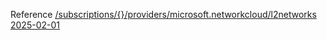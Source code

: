 Reference [/subscriptions/{}/providers/microsoft.networkcloud/l2networks 2025-02-01](/Resources/mgmt-plane/L3N1YnNjcmlwdGlvbnMve30vcHJvdmlkZXJzL21pY3Jvc29mdC5uZXR3b3JrY2xvdWQvbDJuZXR3b3Jrcw==/2025-02-01.xml)
